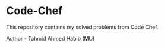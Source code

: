 # Code-Chef
This repository contains my solved problems from Code Chef.

Author - Tahmid Ahmed Habib (MU)